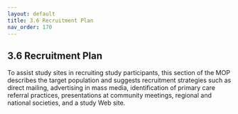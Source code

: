 ```yaml
---
layout: default
title: 3.6 Recruitment Plan
nav_order: 170
---
```


## 3.6 Recruitment Plan

To assist study sites in recruiting study participants, this section of
the MOP describes the target population and suggests recruitment
strategies such as direct mailing, advertising in mass media,
identification of primary care referral practices, presentations at
community meetings, regional and national societies, and a study Web
site.

